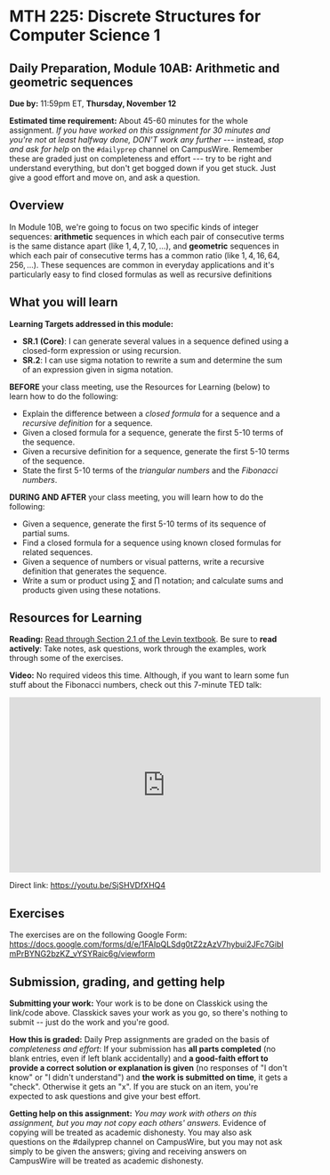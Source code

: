 # MTH 225: Discrete Structures for Computer Science 1 

## Daily Preparation, Module 10AB: Arithmetic and geometric sequences 

**Due by:** 11:59pm ET, **Thursday, November 12** 

**Estimated time requirement:** About 45-60 minutes for the whole assignment. *If you have worked on this assignment for 30 minutes and you're not at least halfway done, DON'T work any further* --- instead, *stop and ask for help* on the `#dailyprep` channel on CampusWire. Remember these are graded just on completeness and effort --- try to be right and understand everything, but don't get bogged down if you get stuck. Just give a good effort and move on, and ask a question. 



## Overview 

In Module 10B, we're going to focus on two specific kinds of integer sequences: **arithmetic** sequences in which each pair of consecutive terms is the same distance apart (like $1, 4, 7, 10, \dots$), and **geometric** sequences in which each pair of consecutive terms has a common ratio (like $1, 4, 16, 64, 256, \dots$). These sequences are common in everyday applications and it's particularly easy to find closed formulas as well as recursive definitions 

## What you will learn 

**Learning Targets addressed in this module:** 

-   **SR.1**  **(Core)**: I can generate several values in a sequence defined using a closed-form expression or using recursion.
-   **SR.2**: I can use sigma notation to rewrite a sum and determine the sum of an expression given in sigma notation.


**BEFORE** your class meeting, use the Resources for Learning (below) to learn how to do the following: 

- Explain the difference between a *closed formula* for a sequence and a *recursive definition* for a sequence. 
- Given a closed formula for a sequence, generate the first 5-10 terms of the sequence. 
- Given a recursive definition for a sequence, generate the first 5-10 terms of the sequence. 
- State the first 5-10 terms of the *triangular numbers* and the *Fibonacci numbers*. 



**DURING AND AFTER** your class meeting, you will learn how to do the following: 

- Given a sequence, generate the first 5-10 terms of its sequence of partial sums. 
- Find a closed formula for a sequence using known closed formulas for related sequences. 
- Given a sequence of numbers or visual patterns, write a recursive definition that generates the sequence. 
- Write a sum or product using $\sum$ and $\prod$ notation; and calculate sums and products given using these notations. 

## Resources for Learning

**Reading:** [Read through Section 2.1 of the Levin textbook](http://discrete.openmathbooks.org/dmoi3/sec_seq_intro.html). Be sure to **read actively**: Take notes, ask questions, work through the examples, work through some of the exercises. 

**Video:** No required videos this time. Although, if you want to learn some fun stuff about the Fibonacci numbers, check out this 7-minute TED talk: 

<iframe width="560" height="315" src="https://www.youtube.com/embed/SjSHVDfXHQ4" frameborder="0" allow="accelerometer; autoplay; clipboard-write; encrypted-media; gyroscope; picture-in-picture" allowfullscreen></iframe>

Direct link: https://youtu.be/SjSHVDfXHQ4


## Exercises

The exercises are on the following Google Form: https://docs.google.com/forms/d/e/1FAIpQLSdg0tZ2zAzV7hybui2JFc7GibImPrBYNG2bzKZ_vYSYRaic6g/viewform


## Submission, grading, and getting help 

**Submitting your work:** Your work is to be done on Classkick using the link/code above. Classkick saves your work as you go, so there's nothing to submit -- just do the work and you're good. 

**How this is graded:** Daily Prep assignments are graded on the basis of *completeness and effort*: If your submission has **all parts completed** (no blank entries, even if left blank accidentally) and **a good-faith effort to provide a correct solution or explanation is given** (no responses of "I don't know" or "I didn't understand") and **the work is submitted on time**, it gets a "check". Otherwise it gets an "x". If you are stuck on an item, you're expected to ask questions and give your best effort.  

**Getting help on this assignment:** *You may work with others on this assignment, but you may not copy each others' answers.* Evidence of copying will be treated as academic dishonesty. You may also ask questions on the #dailyprep channel on CampusWire, but you may not ask simply to be given the answers; giving and receiving answers on CampusWire will be treated as academic dishonesty.
<!--stackedit_data:
eyJoaXN0b3J5IjpbMTU2NTM3ODQyMF19
-->